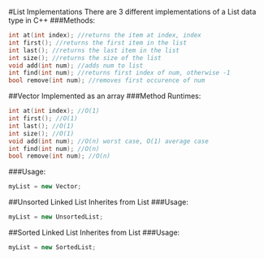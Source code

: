 #List Implementations
There are 3 different implementations of a List data type in C++
###Methods:
```c++
int at(int index); //returns the item at index, index
int first(); //returns the first item in the list
int last(); //returns the last item in the list
int size(); //returns the size of the list
void add(int num); //adds num to list
int find(int num); //returns first index of num, otherwise -1
bool remove(int num); //removes first occurence of num
```
##Vector
Implemented as an array
###Method Runtimes:
```c++
int at(int index); //O(1)
int first(); //O(1)
int last(); //O(1)
int size(); //O(1)
void add(int num); //O(n) worst case, O(1) average case
int find(int num); //O(n)
bool remove(int num); //O(n)
```
###Usage:
```c++
myList = new Vector;
```
##Unsorted Linked List
Inherites from List
###Usage:
```c++
myList = new UnsortedList;
```
##Sorted Linked List
Inherites from List
###Usage:
```c++
myList = new SortedList;
```
